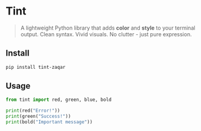 # Tint

> A lightweight Python library that adds **color** and **style** to your terminal output.
> Clean syntax. Vivid visuals. No clutter - just pure expression.

## Install

```bash
pip install tint-zaqar
```
## Usage
```python
from tint import red, green, blue, bold

print(red("Error!"))
print(green("Success!"))
print(bold("Important message"))
```
